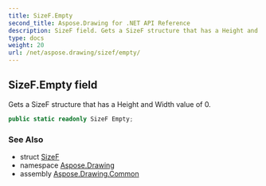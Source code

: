 ```yaml
---
title: SizeF.Empty
second_title: Aspose.Drawing for .NET API Reference
description: SizeF field. Gets a SizeF structure that has a Height and Width value of 0
type: docs
weight: 20
url: /net/aspose.drawing/sizef/empty/
---
```

## SizeF.Empty field

Gets a SizeF structure that has a Height and Width value of 0.

```csharp
public static readonly SizeF Empty;
```

### See Also

* struct [SizeF](../)
* namespace [Aspose.Drawing](../../sizef/)
* assembly [Aspose.Drawing.Common](../../../)


